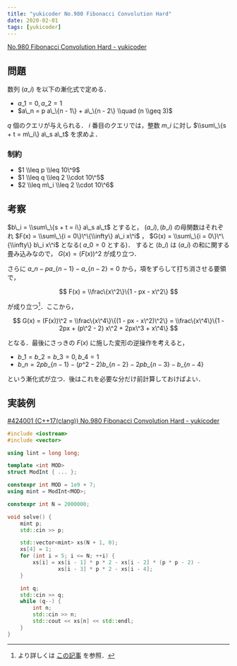 ```yaml
---
title: "yukicoder No.980 Fibonacci Convolution Hard"
date: 2020-02-01
tags: [yukicoder]
---
```


[No.980 Fibonacci Convolution Hard - yukicoder](https://yukicoder.me/problems/no/980)

## 問題

数列 $(a\_i)$ を以下の漸化式で定める．

- $a\_1 = 0, a\_2 = 1$
- $a\_n = p a\_\{n - 1\} + a\_\{n - 2\} \\quad (n \\geq 3)$

$q$ 個のクエリが与えられる． $i$ 番目のクエリでは，整数 $m\_i$ に対し $\\sum\_\{s + t = m\_i\} a\_s a\_t$ を求めよ．

### 制約

- $1 \\leq p \\leq 10\^9$
- $1 \\leq q \\leq 2 \\cdot 10\^5$
- $2 \\leq m\_i \\leq 2 \\cdot 10\^6$

## 考察

$b\_i = \\sum\_\{s + t = i\} a\_s a\_t$ とすると， $(a\_i), (b\_i)$ の母関数はそれぞれ $F(x) = \\sum\_\{i = 0\}\^\{\\infty\} a\_i x\^i$ ， $G(x) = \\sum\_\{i = 0\}\^\{\\infty\} b\_i x\^i$ となる( $a\_0 = 0$ とする)．
すると $(b\_i)$ は $(a\_i)$ の和に関する畳み込みなので， $G(x) = (F(x))\^2$ が成り立つ．

さらに $a\_n - pa\_\{n - 1\} - a\_\{n - 2\} = 0$ から，項をずらして打ち消させる要領で，

$$
F(x) = \\frac\{x\^2\}\{1 - px - x\^2\}
$$

が成り立つ[^1]．ここから，

[^1]: より詳しくは [この記事](https://science-log.com/%E3%83%9B%E3%83%BC%E3%83%A0%E3%83%9A%E3%83%BC%E3%82%B8/%E6%95%B0%E5%AD%A6top%E3%83%9A%E3%83%BC%E3%82%B8/%E8%A7%A3%E6%9E%90top/%E6%AF%8D%E9%96%A2%E6%95%B0%E3%81%AB%E3%81%A4%E3%81%84%E3%81%A6/%EF%BC%93%EF%BC%8E%E6%AF%8D%E9%96%A2%E6%95%B0%E3%81%AE%E5%BF%9C%E7%94%A8%EF%BD%9E%E4%B8%80%E8%88%AC%E9%A0%85%E3%81%AE%E5%B0%8E%E5%87%BA/) を参照．

$$
G(x) = (F(x))\^2 = \\frac\{x\^4\}\{(1 - px - x\^2)\^2\} =
\\frac\{x\^4\}\{1 - 2px + (p\^2 - 2) x\^2 + 2px\^3 + x\^4\}
$$

となる．最後にさっきの $F(x)$ に施した変形の逆操作を考えると，

- $b\_1 = b\_2 = b\_3 = 0, b\_4 = 1$
- $b\_n = 2pb\_\{n - 1\} - (p\^2 - 2)b\_\{n - 2\} - 2pb\_\{n - 3\} - b\_\{n - 4\}$

という漸化式が立つ．後はこれを必要な分だけ前計算しておけばよい．

## 実装例

[#424001 (C++17(clang)) No.980 Fibonacci Convolution Hard - yukicoder](https://yukicoder.me/submissions/424001)

```cpp
#include <iostream>
#include <vector>

using lint = long long;

template <int MOD>
struct ModInt { ... };

constexpr int MOD = 1e9 + 7;
using mint = ModInt<MOD>;

constexpr int N = 2000000;

void solve() {
    mint p;
    std::cin >> p;

    std::vector<mint> xs(N + 1, 0);
    xs[4] = 1;
    for (int i = 5; i <= N; ++i) {
        xs[i] = xs[i - 1] * p * 2 - xs[i - 2] * (p * p - 2) -
                xs[i - 3] * p * 2 - xs[i - 4];
    }

    int q;
    std::cin >> q;
    while (q--) {
        int n;
        std::cin >> n;
        std::cout << xs[n] << std::endl;
    }
}
```

